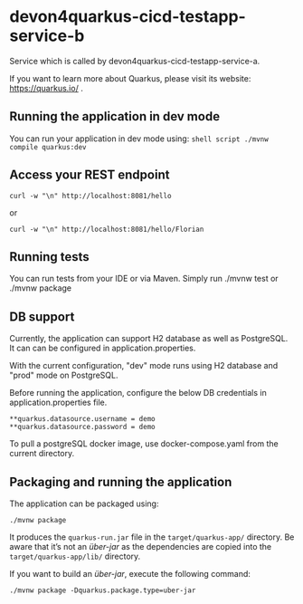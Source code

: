 # devon4quarkus-cicd-testapp-service-b
Service which is called by devon4quarkus-cicd-testapp-service-a.

If you want to learn more about Quarkus, please visit its website: https://quarkus.io/ .

## Running the application in dev mode

You can run your application in dev mode using: `shell script ./mvnw compile quarkus:dev `

## Access your REST endpoint

`curl -w "\n" http://localhost:8081/hello`

or

`curl -w "\n" http://localhost:8081/hello/Florian`

## Running tests

You can run tests from your IDE or via Maven. Simply run ./mvnw test or ./mvnw package

## DB support

Currently, the application can support H2 database as well as PostgreSQL. It can can be configured in application.properties.

With the current configuration, "dev" mode runs using H2 database and "prod" mode on PostgreSQL.

Before running the application, configure the below DB credentials in application.properties file.

```script
**quarkus.datasource.username = demo
**quarkus.datasource.password = demo
```

To pull a postgreSQL docker image, use docker-compose.yaml from the current directory.

## Packaging and running the application

The application can be packaged using:
```shell script
./mvnw package
```
It produces the `quarkus-run.jar` file in the `target/quarkus-app/` directory.
Be aware that it’s not an _über-jar_ as the dependencies are copied into the `target/quarkus-app/lib/` directory.

If you want to build an _über-jar_, execute the following command:
```shell script
./mvnw package -Dquarkus.package.type=uber-jar